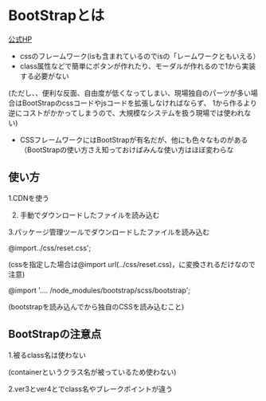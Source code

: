 # BootStrapとは
[公式HP](https://getbootstrap.com/)

- cssのフレームワーク(isも含まれているのでisの「レームワークともいえる）
- class属性などで簡単にボタンが作れたり、モーダルが作れるので1から実装する必要がない

(ただし、、便利な反面、自由度が低くなってしまい、現場独自のパーツが多い場合はBootStrapのcssコードやjsコードを拡張しなければならず、
1から作るより逆にコストがかかってしまうので、大規模なシステムを扱う現場では使われない)
- CSSフレームワークにはBootStrapが有名だが、他にも色々なものがある（BootStrapの使い方さえ知っておけばみんな使い方はほぼ変わらな

## 使い方
1.CDNを使う

2. 手動でダウンロードしたファイルを読み込む

3.パッケージ管理ツールでダウンロードしたファイルを読み込む

@import../css/reset.css';

(cssを指定した場合は@import url(../css/reset.css)，に変換されるだけなので注意)

@import '…. /node_modules/bootstrap/scss/bootstrap';

(bootstrapを読み込んでから独自のCSSを読み込むこと)

## BootStrapの注意点

1.被るclass名は使わない

(containerというクラス名が被っているため使わない)

2.ver3とver4とでclass名やブレークポイントが違う


